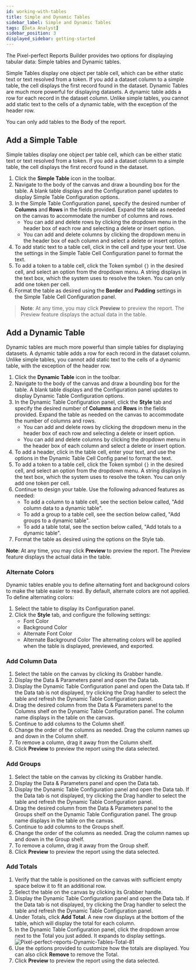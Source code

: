 ```yaml
---
id: working-with-tables
title: Simple and Dynamic Tables
sidebar_label: Simple and Dynamic Tables
tags: [Data Analyst]
sidebar_position: 3
displayed_sidebar: getting-started
---
```


The Pixel-perfect Reports Builder provides two options for displaying tabular data: Simple tables and Dynamic tables.

Simple Tables display one object per table cell, which can be either static text or text resolved from a token. If you add a dataset column to a simple table, the cell displays the first record found in the dataset. Dynamic Tables are much more powerful for displaying datasets. A dynamic table adds a row for each record in the dataset column. Unlike simple tables, you cannot add static text to the cells of a dynamic table, with the exception of the header row. 

You can only add tables to the Body of the report. 

##  Add a Simple Table
Simple tables display one object per table cell, which can be either static text or text resolved from a token. If you add a dataset column to a simple table, the cell displays the first record found in the dataset. 

1. Click the **Simple Table** icon in the toolbar. 
2. Navigate to the body of the canvas and draw a bounding box for the table. A blank table displays and the Configuration panel updates to display Simple Table Configuration options. 
3. In the Simple Table Configuration panel, specify the desired number of **Columns** and **Rows** in the fields provided. Expand the table as needed on the canvas to accommodate the number of columns and rows. 
    - You can add and delete rows by clicking the dropdown menu in the header box of each row and selecting a delete or insert option. 
    - You can add and delete columns by clicking the dropdown menu in the header box of each column and select a delete or insert option. 
4. To add static text to a table cell, click in the cell and type your text. Use the settings in the Simple Table Cell Configuration panel to format the text. 
5. To add a token to a table cell, click the Token symbol `{}` in the desired cell, and select an option from the dropdown menu. A string displays in the text box, which the system uses to resolve the token. You can only add one token per cell. 
6. Format the table as desired using the **Border** and **Padding** settings in the Simple Table Cell Configuration panel. 

>**Note**: At any time, you may click **Preview** to preview the report. The Preview feature displays the actual data in the table. 

## Add a Dynamic Table
Dynamic tables are much more powerful than simple tables for displaying datasets. A dynamic table adds a row for each record in the dataset column. Unlike simple tables, you cannot add static text to the cells of a dynamic table, with the exception of the header row. 

1. Click the **Dynamic Table** icon in the toolbar. 
2. Navigate to the body of the canvas and draw a bounding box for the table. A blank table displays and the Configuration panel updates to display Dynamic Table Configuration options. 
3. In the Dynamic Table Configuration panel, click the **Style** tab and specify the desired number of **Columns** and **Rows** in the fields provided. Expand the table as needed on the canvas to accommodate the number of columns and rows. 
    - You can add and delete rows by clicking the dropdown menu in the header box of each row and selecting a delete or insert option. 
    - You can add and delete columns by clicking the dropdown menu in the header box of each column and select a delete or insert option. 
4. To add a header, click in the table cell, enter your text, and use the options in the Dynamic Table Cell Config panel to format the text. 
5. To add a token to a table cell, click the Token symbol `{}` in the desired cell, and select an option from the dropdown menu. A string displays in the text box, which the system uses to resolve the token. You can only add one token per cell. 
6. Continue to design your table. Use the following advanced features as needed:  
    - To add a column to a table cell, see the section below called, "Add column data to a dynamic table".  
    - To add a group to a table cell, see the section below called, "Add groups to a dynamic table".  
    - To add a table total, see the section below called, "Add totals to a dynamic table".  
7. Format the table as desired using the options on the Style tab.

**Note**: At any time, you may click **Preview** to preview the report. The Preview feature displays the actual data in the table. 

### Alternate Colors
Dynamic tables enable you to define alternating font and background colors to make the table easier to read. By default, alternate colors are not applied. To define alternating colors:
1. Select the table to display its Configuration panel. 
2. Click the **Style** tab, and configure the following settings:
    * Font Color
    * Background Color
    * Alternate Font Color
    * Alternate Background Color
  The alternating colors will be applied when the table is displayed, previewed, and exported. 


### Add Column Data

1. Select the table on the canvas by clicking its Grabber handle. 
2. Display the Data & Parameters panel and open the Data tab. 
3. Display the Dynamic Table Configuration panel and open the Data tab. If the Data tab is not displayed, try clicking the Drag handler to select the table and refresh the Dynamic Table Configuration panel. 
4. Drag the desired column from the Data & Parameters panel to the Columns shelf on the Dynamic Table Configuration panel. The column name displays in the table on the canvas. 
5. Continue to add columns to the Column shelf. 
6. Change the order of the columns as needed. Drag the column names up and down in the Column shelf. 
7. To remove a column, drag it away from the Column shelf. 
8. Click **Preview** to preview the report using the data selected. 

### Add Groups

1. Select the table on the canvas by clicking its Grabber handle. 
2. Display the Data & Parameters panel and open the Data tab. 
3. Display the Dynamic Table Configuration panel and open the Data tab. If the Data tab is not displayed, try clicking the Drag handler to select the table and refresh the Dynamic Table Configuration panel. 
4. Drag the desired column from the Data & Parameters panel to the Groups shelf on the Dynamic Table Configuration panel. The group name displays in the table on the canvas. 
5. Continue to add columns to the Groups shelf. 
6. Change the order of the columns as needed. Drag the column names up and down in the Group shelf. 
7. To remove a column, drag it away from the Group shelf.
8. Click **Preview** to preview the report using the data selected.

### Add Totals

1. Verify that the table is positioned on the canvas with sufficient empty space below it to fit an additional row. 
2. Select the table on the canvas by clicking its Grabber handle.
3. Display the Dynamic Table Configuration panel and open the Data tab. If the Data tab is not displayed, try clicking the Drag handler to select the table and refresh the Dynamic Table Configuration panel. 
4. Under Totals, click **Add Total**. A new row displays at the bottom of the table, which will display the total for each column. 
5. In the Dynamic Table Configuration panel, click the dropdown arrow next to the Total you just added. It expands to display settings. 
    ![Pixel-perfect-reports-Dynamic-Tables-Total-81](https://s3.amazonaws.com/cdn.qrvey.com/documentation_assets/partner-portal/qrvey-composer/Pixel-perfect-Reports/Pixel-perfect-Reports-Dynamic-Tables-Total-81.png#thumbnail-40)
6. Use the options provided to customize how the totals are displayed. You can also click **Remove** to remove the Total. 
7. Click **Preview** to preview the report using the data selected.
